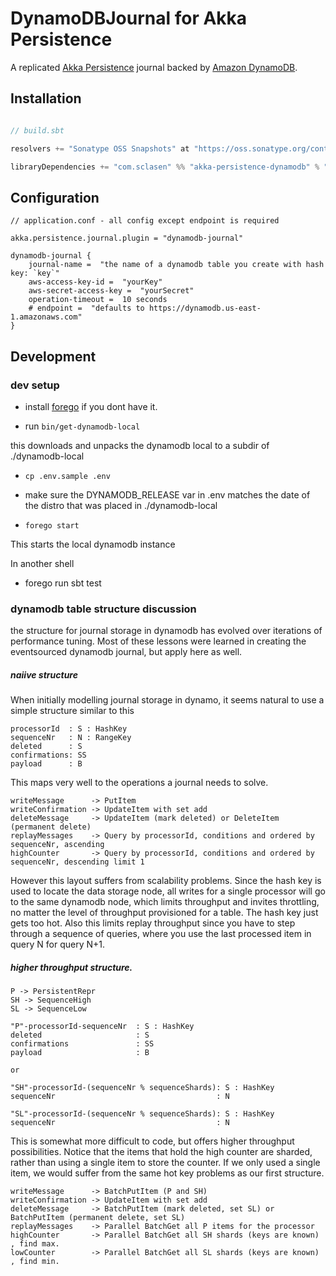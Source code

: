 DynamoDBJournal for Akka Persistence
====================================

A replicated [Akka Persistence](http://doc.akka.io/docs/akka/2.3.0-RC3/scala/persistence.html) journal backed by
[Amazon DynamoDB](http://aws.amazon.com/dynamodb/).

Installation
------------

```scala

// build.sbt

resolvers += "Sonatype OSS Snapshots" at "https://oss.sonatype.org/content/repositories/snapshots"

libraryDependencies += "com.sclasen" %% "akka-persistence-dynamodb" % "0.1-SNAPSHOT" % "compile"

```

Configuration
-------------

```
// application.conf - all config except endpoint is required

akka.persistence.journal.plugin = "dynamodb-journal"

dynamodb-journal {
    journal-name =  "the name of a dynamodb table you create with hash key: `key`"
    aws-access-key-id =  "yourKey"
    aws-secret-access-key =  "yourSecret"
    operation-timeout =  10 seconds
    # endpoint =  "defaults to https://dynamodb.us-east-1.amazonaws.com"
}

```

Development
-----------

### dev setup

* install [forego](https://github.com/ddollar/forego) if you dont have it.

* run `bin/get-dynamodb-local`

this downloads and unpacks the dynamodb local to a subdir of ./dynamodb-local

* `cp .env.sample .env`

* make sure the DYNAMODB_RELEASE var in .env matches the date of the distro that was placed in ./dynamodb-local

* `forego start`

This starts the local dynamodb instance

In another shell

* forego run sbt test

### dynamodb table structure discussion

the structure for journal storage in dynamodb has evolved over iterations of performance tuning. Most of these lessons were learned
in creating the eventsourced dynamodb journal, but apply here as well.

##### naiive structure

When initially modelling journal storage in dynamo, it seems natural to use a simple structure similar to this

```
processorId  : S : HashKey
sequenceNr   : N : RangeKey
deleted      : S
confirmations: SS
payload      : B
```

This maps very well to the operations a journal needs to solve.

```
writeMessage      -> PutItem
writeConfirmation -> UpdateItem with set add
deleteMessage     -> UpdateItem (mark deleted) or DeleteItem (permanent delete)
replayMessages    -> Query by processorId, conditions and ordered by sequenceNr, ascending
highCounter       -> Query by processorId, conditions and ordered by sequenceNr, descending limit 1
```

However this layout suffers from scalability problems. Since the hash key is used to locate the data storage node, all writes for a
single processor will go to the same dynamodb node, which limits throughput and invites throttling, no matter the level of throughput provisioned
for a table. The hash key just gets too hot. Also this limits replay throughput since you have to step through a sequence of queries, where
you use the last processed item in query N for query N+1.

##### higher throughput structure.

```
P -> PersistentRepr
SH -> SequenceHigh
SL -> SequenceLow

"P"-processorId-sequenceNr  : S : HashKey
deleted                     : S
confirmations               : SS
payload                     : B

or

"SH"-processorId-(sequenceNr % sequenceShards): S : HashKey
sequenceNr                                    : N

"SL"-processorId-(sequenceNr % sequenceShards): S : HashKey
sequenceNr                                    : N
```

This is somewhat more difficult to code, but offers higher throughput possibilities. Notice that the items that hold the high counter are sharded,
rather than using a single item to store the counter. If we only used a single item, we would suffer from the same hot key problems as our
first structure.

```
writeMessage      -> BatchPutItem (P and SH)
writeConfirmation -> UpdateItem with set add
deleteMessage     -> BatchPutItem (mark deleted, set SL) or BatchPutItem (permanent delete, set SL)
replayMessages    -> Parallel BatchGet all P items for the processor
highCounter       -> Parallel BatchGet all SH shards (keys are known) , find max.
lowCounter        -> Parallel BatchGet all SL shards (keys are known) , find min.
```


